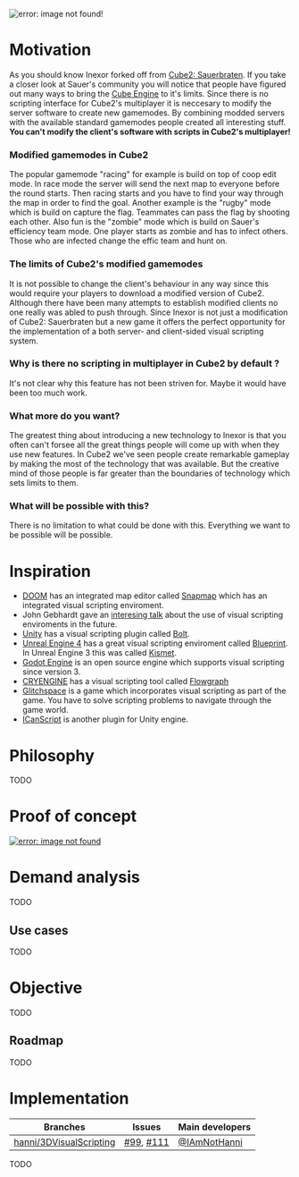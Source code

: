 ![error: image not found!](https://raw.githubusercontent.com/inexorgame/artwork/master/intent/Intent_rendered_512px.png)

# Motivation
As you should know Inexor forked off from [Cube2: Sauerbraten](http://sauerbraten.org/). If you take a closer look at Sauer's community you will notice that people have figured out many ways to bring the [Cube Engine](http://cubeengine.com/) to it's limits. Since there is no scripting interface for Cube2's multiplayer it is neccesary to modify the server software to create new gamemodes. By combining modded servers with the available standard gamemodes people created all interesting stuff. **You can't modify the client's software with scripts in Cube2's multiplayer!**

### Modified gamemodes in Cube2
The popular gamemode "racing" for example is build on top of coop edit mode. In race mode the server will send the next map to everyone before the round starts. Then racing starts and you have to find your way through the map in order to find the goal. Another example is the "rugby" mode which is build on capture the flag. Teammates can pass the flag by shooting each other. Also fun is the "zombie" mode which is build on Sauer's efficiency team mode. One player starts as zombie and has to infect others. Those who are infected change the effic team and hunt on.

### The limits of Cube2's modified gamemodes
It is not possible to change the client's behaviour in any way since this would require your players to download a modified version of Cube2. Although there have been many attempts to establish modified clients no one really was abled to push through. Since Inexor is not just a modification of Cube2: Sauerbraten but a new game it offers the perfect opportunity for the implementation of a both server- and client-sided visual scripting system.

### Why is there no scripting in multiplayer in Cube2 by default ?
It's not clear why this feature has not been striven for. Maybe it would have been too much work.

### What more do you want?
The greatest thing about introducing a new technology to Inexor is that you often can't forsee all the great things people will come up with when they use new features. In Cube2 we've seen people create remarkable gameplay by making the most of the technology that was available. But the creative mind of those people is far greater than the boundaries of technology which sets limits to them.

### What will be possible with this?
There is no limitation to what could be done with this. Everything we want to be possible will be possible.

# Inspiration
* [DOOM](https://doom.com/de-de/) has an integrated map editor called [Snapmap](https://www.youtube.com/watch?v=_BxlmaQtd7g) which has an integrated visual scripting enviroment.
* John Gebhardt gave an [interesing talk](https://www.youtube.com/watch?v=WjJdaDXN5Vs) about the use of visual scripting enviroments in the future.
* [Unity](https://unity3d.com/) has a visual scripting plugin called [Bolt](https://www.youtube.com/watch?v=4eZuZhcRxoU).
* [Unreal Engine 4](https://www.youtube.com/watch?v=EFXMW_UEDco) has a great visual scripting enviroment called [Blueprint](https://docs.unrealengine.com/latest/INT/Engine/Blueprints/). In Unreal Engine 3 this was called [Kismet](https://docs.unrealengine.com/udk/Three/KismetHome.html).
* [Godot Engine](https://godotengine.org/) is an open source engine which supports visual scripting since version 3.
* [CRYENGINE](https://www.cryengine.com/) has a visual scripting tool called [Flowgraph](https://www.cryengine.com/features/sandbox-tools#features/flowgraph)
* [Glitchspace](https://www.youtube.com/watch?v=Jw3Uf7vOeVE) is a game which incorporates visual scripting as part of the game. You have to solve scripting problems to navigate through the game world.
* [ICanScript](http://www.icanscript.com/11-learn) is another plugin for Unity engine.

# Philosophy
TODO

# Proof of concept

[![error: image not found](https://img.youtube.com/vi/VC2eyxCNVfw/0.jpg)](https://www.youtube.com/watch?v=VC2eyxCNVfw)

# Demand analysis
TODO

## Use cases
TODO

# Objective
TODO

## Roadmap
TODO

# Implementation

Branches | Issues | Main developers
--- | --- | --- 
[hanni/3DVisualScripting](/inexorgame/code/tree/hanni/3DVisualScripting) |  [#99](/inexorgame/code/issues/99), [#111](/inexorgame/code/issues/111) | [@IAmNotHanni](/IAmNotHanni)

TODO
